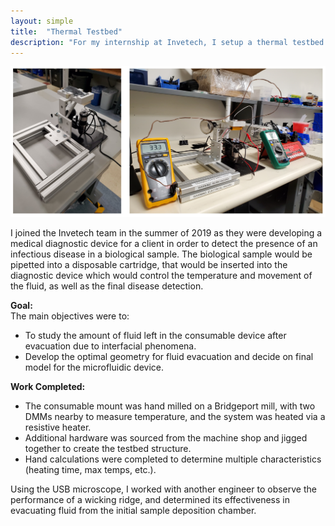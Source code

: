 ```yaml
---
layout: simple
title:  "Thermal Testbed"
description: "For my internship at Invetech, I setup a thermal testbed to evaluate the fluidic performance of a cartridge for a medical diagnostics device."
---
```



<img src="/assets/thermal testbed.png" alt="logo" class = 'centered'>


I joined the Invetech team in the summer of 2019 as they were developing a medical diagnostic device for a client in order to detect the presence of an infectious disease in a biological sample. The biological sample would be pipetted into a disposable cartridge, that would be inserted into the diagnostic device which would control the temperature and movement of the fluid, as well as the final disease detection.

**Goal:** <br>
The main objectives were to:
+ To study the amount of fluid left in the consumable device after evacuation due to interfacial phenomena.
+ Develop the optimal geometry for fluid evacuation and decide on final model for the microfluidic device.

**Work Completed:**
+ The consumable mount was hand milled on a Bridgeport mill, with two DMMs nearby to measure temperature, and the system was heated via a resistive heater.
+ Additional hardware was sourced from the machine shop and jigged together to create the testbed structure.
+ Hand calculations were completed to determine multiple characteristics (heating time, max temps, etc.).

Using the USB microscope, I worked with another engineer to observe the performance of a wicking ridge, and determined its effectiveness in evacuating fluid from the initial sample deposition chamber. 